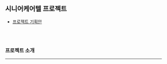 ## 시니어케어텔 프로젝트

+ [프로젝트 기획안](https://docs.google.com/presentation/d/1hT5RbFu7LQ6UtObTGhJIHhM_8VSKvN_P/edit?usp=sharing&ouid=118035144117164784077&rtpof=true&sd=true)
<br/>
<br/>



### 프로젝트 소개
-----

